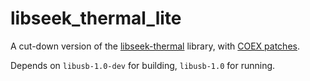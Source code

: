 # libseek_thermal_lite

A cut-down version of the [libseek-thermal](https://github.com/maartenvds/libseek-thermal) library, with [COEX patches](https://github.com/CopterExpress/libseek-thermal).

Depends on `libusb-1.0-dev` for building, `libusb-1.0` for running.
